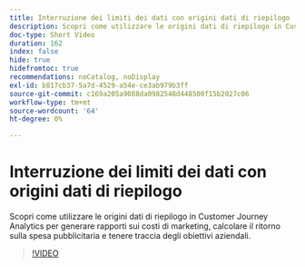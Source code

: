 ```yaml
---
title: Interruzione dei limiti dei dati con origini dati di riepilogo
description: Scopri come utilizzare le origini dati di riepilogo in Customer Journey Analytics per generare rapporti sui costi di marketing, calcolare il ritorno sulla spesa pubblicitaria e tenere traccia degli obiettivi aziendali.
doc-type: Short Video
duration: 162
index: false
hide: true
hidefromtoc: true
recommendations: noCatalog, noDisplay
exl-id: b817cb37-5a7d-4529-a54e-ce3ab979b3ff
source-git-commit: c169a205a9088da0982548d448500f15b2027c06
workflow-type: tm+mt
source-wordcount: '64'
ht-degree: 0%

---
```


# Interruzione dei limiti dei dati con origini dati di riepilogo

Scopri come utilizzare le origini dati di riepilogo in Customer Journey Analytics per generare rapporti sui costi di marketing, calcolare il ritorno sulla spesa pubblicitaria e tenere traccia degli obiettivi aziendali.

<!-- 72_S103_3442450_161_breaking-data-limits-with-summary-data-sources -->
>[!VIDEO](https://video.tv.adobe.com/v/3460094/?learn=on&enablevpops=true&captions=ita)
